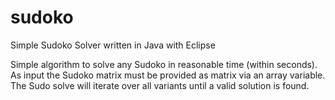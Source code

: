 # sudoko
Simple Sudoko Solver written in Java with Eclipse

Simple algorithm to solve any Sudoko in reasonable time (within seconds).
As input the Sudoko matrix must be provided as matrix via an array variable.
The Sudo solve will iterate over all variants until a valid solution is found.




